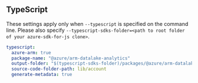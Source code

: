 ## TypeScript

These settings apply only when `--typescript` is specified on the command line.
Please also specify `--typescript-sdks-folder=<path to root folder of your azure-sdk-for-js clone>`.

``` yaml $(typescript)
typescript:
  azure-arm: true
  package-name: "@azure/arm-datalake-analytics"
  output-folder: "$(typescript-sdks-folder)/packages/@azure/arm-datalake-analytics"
  source-code-folder-path: lib/account
  generate-metadata: true
```
